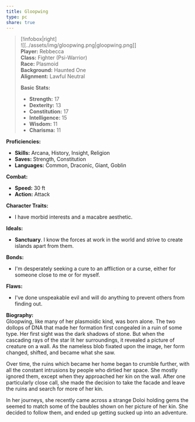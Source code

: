```yaml
---
title: Gloopwing
type: pc
share: true
---
```


> [!infobox|right]  
> ![[../assets/img/gloopwing.png|gloopwing.png]]  
> **Player:** Rebbecca  
> **Class:** Fighter (Psi-Warrior)  
> **Race:** Plasmoid  
> **Background:** Haunted One  
> **Alignment:** Lawful Neutral 
>
> **Basic Stats:**
> - **Strength:** 17
> - **Dexterity:** 13
> - **Constitution:** 17
> - **Intelligence:** 15
> - **Wisdom:** 11
> - **Charisma:** 11

**Proficiencies:**
- **Skills:** Arcana, History, Insight, Religion
- **Saves:** Strength, Constitution
- **Languages:** Common, Draconic, Giant, Goblin

**Combat:**
- **Speed:** 30 ft
- **Action:** Attack

**Character Traits:** 
- I have morbid interests and a macabre aesthetic.

**Ideals:** 
- **Sanctuary**. I know the forces at work in the world and strive to create islands apart from them.

**Bonds:** 
- I'm desperately seeking a cure to an affliction or a curse, either for someone close to me or for myself.

**Flaws:** 
- I've done unspeakable evil and will do anything to prevent others from finding out.

**Biography:**  
Gloopwing, like many of her plasmoidic kind, was born alone. The two dollops of DNA that made her formation first congealed in a ruin of some type. Her first sight was the dark shadows of stone. But when the cascading rays of the star lit her surroundings, it revealed a picture of creature on a wall. As the nameless blob fixated upon the image, her form changed, shifted, and became what she saw.

Over time, the ruins which became her home began to crumble further, with all the constant intrusions by people who dirtied her space. She mostly ignored them, except when they approached her kin on the wall. After one particularly close call, she made the decision to take the facade and leave the ruins and search for more of her kin.

In her journeys, she recently came across a strange Doloi holding gems the seemed to match some of the baubles shown on her picture of her kin. She decided to follow them, and ended up getting sucked up into an adventure.
